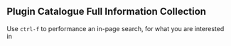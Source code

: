 Plugin Catalogue Full Information Collection
---------

Use `ctrl-f` to performance an in-page search, for what you are interested in
